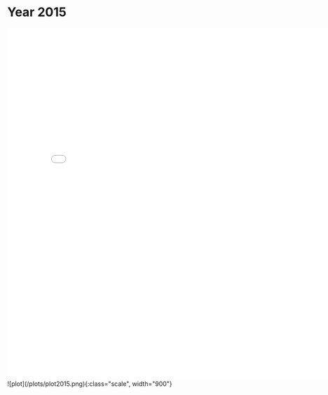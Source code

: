 # Year 2015
<style>
.scale {
    display: inline-block;
    overflow: hidden;
   }
   .scale img {
    transition: 1s;
    display: block;
   }
   .scale img:hover {
    transform: scale(1.2);
   }
</style>
<embed type="text/html" src="plots/plot2015_750.html" width="800" height="800">
![plot](/plots/plot2015.png){:class="scale", width="900"}
